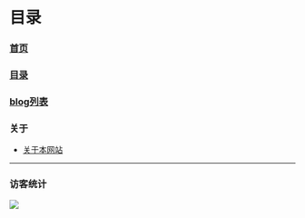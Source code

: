 # 目录

### [首页](https://cb-x2-jun.github.io)
### [目录](https://cb-x2-jun.github.io/目录)
### [blog列表](https://cb-x2-jun.github.io/bloglist)
### 关于
- [关于本网站](https://cb-x2-jun.github.io/w/关于本网站)

---
### 访客统计
![](https://flagcounter.me/e7K)
